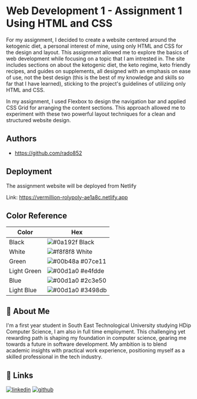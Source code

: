 
# Web Development 1 -  Assignment 1 Using HTML and CSS


For my assignment, I decided to create a website centered around the ketogenic diet, a personal interest of mine, using only HTML and CSS for the design and layout. This assignment allowed me to explore the basics of web development while focusing on a topic that I am intrested in. The site includes sections on about the ketogenic diet, the keto regime, keto friendly recipes, and guides on supplements, all designed with an emphasis on ease of use, not the best design (this is the best of my knowledge and skills so far that I have learned), sticking to the project's guidelines of utilizing only HTML and CSS.

In my assignment, I used Flexbox to design the navigation bar and applied CSS Grid for arranging the content sections. This approach allowed me to experiment with these two powerful layout techniques for a clean and structured website design.

## Authors

- https://github.com/rado852


## Deployment

The assignment website will be deployed from Netlify

Link: https://vermillion-rolypoly-ae1a8c.netlify.app

## Color Reference

| Color             | Hex                                                                |
| ----------------- | ------------------------------------------------------------------ |
| Black | ![#0a192f](https://via.placeholder.com/10/0a192f?text=+) Black |
| White | ![#f8f8f8](https://via.placeholder.com/10/f8f8f8?text=+) White |
| Green | ![#00b48a](https://via.placeholder.com/10/00b48a?text=+) #07ce11 |
| Light Green | ![#00d1a0](https://via.placeholder.com/10/00b48a?text=+) #e4fdde |
| Blue | ![#00d1a0](https://via.placeholder.com/10/00b48a?text=+) #2c3e50|
| Light Blue | ![#00d1a0](https://via.placeholder.com/10/00b48a?text=+) #3498db |


## 🚀 About Me


I'm a first year student in South East Technological University studying HDip Computer Science, I am also in full time employment. This challenging yet rewarding path is shaping my foundation in computer science, gearing me towards a future in software development. My ambition is to blend academic insights with practical work experience, positioning myself as a skilled professional in the tech industry.


## 🔗 Links
[![linkedin](https://img.shields.io/badge/linkedin-0A66C2?style=for-the-badge&logo=linkedin&logoColor=white)](https://www.linkedin.com/in/radoslav-mitkov-b72385172/)
[![github](https://img.shields.io/badge/GitHub-100000?style=for-the-badge&logo=github&logoColor=white)](https://github.com/rado852)

